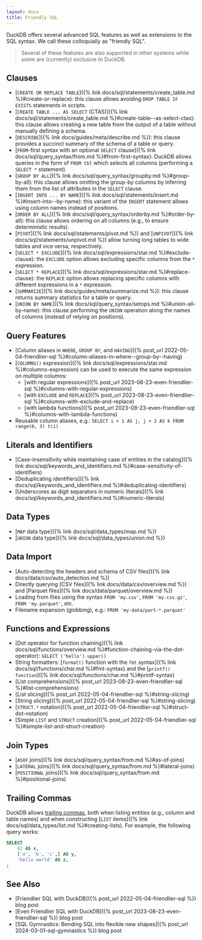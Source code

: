 ```yaml
---
layout: docu
title: Friendly SQL
---
```


DuckDB offers several advanced SQL features as well as extensions to the SQL syntax. We call these colloquially as "friendly SQL".

> Several of these features are also supported in other systems while some are (currently) exclusive to DuckDB.

## Clauses

* [`CREATE OR REPLACE TABLE`]({% link docs/sql/statements/create_table.md %}#create-or-replace): this clause allows avoiding `DROP TABLE IF EXISTS` statements in scripts.
* [`CREATE TABLE ... AS SELECT` (CTAS)]({% link docs/sql/statements/create_table.md %}#create-table--as-select-ctas): this clause allows creating a new table from the output of a table without manually defining a schema.
* [`DESCRIBE`]({% link docs/guides/meta/describe.md %}): this clause provides a succinct summary of the schema of a table or query.
* [`FROM`-first syntax with an optional `SELECT` clause]({% link docs/sql/query_syntax/from.md %}#from-first-syntax): DuckDB allows queries in the form of `FROM tbl` which selects all columns (performing a `SELECT *` statement).
* [`GROUP BY ALL`]({% link docs/sql/query_syntax/groupby.md %}#group-by-all): this clause allows omitting the group-by columns by inferring them from the list of attributes in the `SELECT` clause.
* [`INSERT INTO ... BY NAME`]({% link docs/sql/statements/insert.md %}#insert-into--by-name): this variant of the `INSERT` statement allows using column names instead of positions.
* [`ORDER BY ALL`]({% link docs/sql/query_syntax/orderby.md %}#order-by-all): this clause allows ordering on all columns (e.g., to ensure deterministic results).
* [`PIVOT`]({% link docs/sql/statements/pivot.md %}) and [`UNPIVOT`]({% link docs/sql/statements/unpivot.md %}) allow turning long tables to wide tables and vice versa, respectively.
* [`SELECT * EXCLUDE`]({% link docs/sql/expressions/star.md %}#exclude-clause): the `EXCLUDE` option allows excluding specific columns from the `*` expression.
* [`SELECT * REPLACE`]({% link docs/sql/expressions/star.md %}#replace-clause): the `REPLACE` option allows replacing specific columns with different expressions in a `*` expression.
* [`SUMMARIZE`]({% link docs/guides/meta/summarize.md %}): this clause returns summary statistics for a table or query.
* [`UNION BY NAME`]({% link docs/sql/query_syntax/setops.md %}#union-all-by-name): this clause performing the `UNION` operation along the names of columns (instead of relying on positions).

## Query Features

* [Column aliases in `WHERE`, `GROUP BY`, and `HAVING`]({% post_url 2022-05-04-friendlier-sql %}#column-aliases-in-where--group-by--having)
* [`COLUMNS()` expression]({% link docs/sql/expressions/star.md %}#columns-expression) can be used to execute the same expression on multiple columns:
    * [with regular expressions]({% post_url 2023-08-23-even-friendlier-sql %}#columns-with-regular-expressions)
    * [with `EXCLUDE` and `REPLACE`]({% post_url 2023-08-23-even-friendlier-sql %}#columns-with-exclude-and-replace)
    * [with lambda functions]({% post_url 2023-08-23-even-friendlier-sql %}#columns-with-lambda-functions)
* Reusable column aliases, e.g.: `SELECT i + 1 AS j, j + 2 AS k FROM range(0, 3) t(i)`

## Literals and Identifiers

* [Case-insensitivity while maintaining case of entities in the catalog]({% link docs/sql/keywords_and_identifiers.md %}#case-sensitivity-of-identifiers)
* [Deduplicating identifiers]({% link docs/sql/keywords_and_identifiers.md %}#deduplicating-identifiers)
* [Underscores as digit separators in numeric literals]({% link docs/sql/keywords_and_identifiers.md %}#numeric-literals)

## Data Types

* [`MAP` data type]({% link docs/sql/data_types/map.md %})
* [`UNION` data type]({% link docs/sql/data_types/union.md %})

## Data Import

* [Auto-detecting the headers and schema of CSV files]({% link docs/data/csv/auto_detection.md %})
* Directly querying [CSV files]({% link docs/data/csv/overview.md %}) and [Parquet files]({% link docs/data/parquet/overview.md %})
* Loading from files using the syntax `FROM 'my.csv'`, `FROM 'my.csv.gz'`, `FROM 'my.parquet'`, etc.
* Filename expansion (globbing), e.g.: `FROM 'my-data/part-*.parquet'`

## Functions and Expressions

* [Dot operator for function chaining]({% link docs/sql/functions/overview.md %}#function-chaining-via-the-dot-operator): `SELECT ('hello').upper()`
* String formatters: [`format()` function with the `fmt` syntax]({% link docs/sql/functions/char.md %}#fmt-syntax) and the [`printf() function`]({% link docs/sql/functions/char.md %}#printf-syntax)
* [List comprehensions]({% post_url 2023-08-23-even-friendlier-sql %}#list-comprehensions)
* [List slicing]({% post_url 2022-05-04-friendlier-sql %}#string-slicing)
* [String slicing]({% post_url 2022-05-04-friendlier-sql %}#string-slicing)
* [`STRUCT.*` notation]({% post_url 2022-05-04-friendlier-sql %}#struct-dot-notation)
* [Simple `LIST` and `STRUCT` creation]({% post_url 2022-05-04-friendlier-sql %}#simple-list-and-struct-creation)

## Join Types

* [`ASOF` joins]({% link docs/sql/query_syntax/from.md %}#as-of-joins)
* [`LATERAL` joins]({% link docs/sql/query_syntax/from.md %}#lateral-joins)
* [`POSITIONAL` joins]({% link docs/sql/query_syntax/from.md %}#positional-joins)

## Trailing Commas

DuckDB allows [trailing commas](https://developer.mozilla.org/en-US/docs/Web/JavaScript/Reference/Trailing_commas), both when listing entities (e.g., column and table names) and when constructing [`LIST` items]({% link docs/sql/data_types/list.md %}#creating-lists). For example, the following query works:

```sql
SELECT
    42 AS x,
    ['a', 'b', 'c',] AS y,
    'hello world' AS z,
;
```

## See Also

* [Friendlier SQL with DuckDB]({% post_url 2022-05-04-friendlier-sql %}) blog post
* [Even Friendlier SQL with DuckDB]({% post_url 2023-08-23-even-friendlier-sql %}) blog post
* [SQL Gymnastics: Bending SQL into flexible new shapes]({% post_url 2024-03-01-sql-gymnastics %}) blog post
